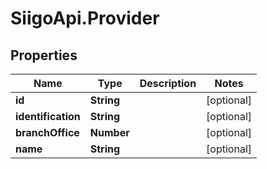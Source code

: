 # SiigoApi.Provider

## Properties

Name | Type | Description | Notes
------------ | ------------- | ------------- | -------------
**id** | **String** |  | [optional] 
**identification** | **String** |  | [optional] 
**branchOffice** | **Number** |  | [optional] 
**name** | **String** |  | [optional] 


